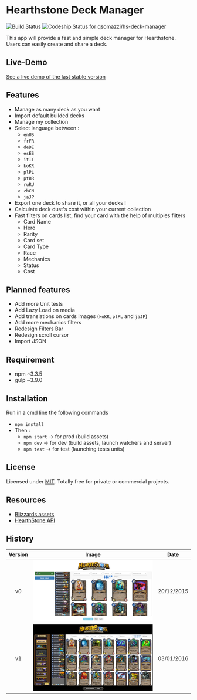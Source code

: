 # Hearthstone Deck Manager

[![Build Status](https://travis-ci.org/qsomazzi/hs-deck-manager.svg?branch=master)](https://travis-ci.org/qsomazzi/hs-deck-manager)
[![Codeship Status for qsomazzi/hs-deck-manager](https://codeship.com/projects/d2c87640-ac89-0133-dfd8-1e5da553331a/status?branch=master)](https://codeship.com/projects/131676)

This app will provide a fast and simple deck manager for Hearthstone. 
Users can easily create and share a deck.

## Live-Demo

[See a live demo of the last stable version](http://hearthstone.qsomazzi.fr)

## Features

* Manage as many deck as you want
* Import default builded decks
* Manage my collection
* Select language between :
    * `enUS`
    * `frFR`
    * `deDE`
    * `esES`
    * `itIT` 
    * `koKR`
    * `plPL`
    * `ptBR`
    * `ruRU`
    * `zhCN`
    * `jaJP`
* Export one deck to share it, or all your decks !
* Calculate deck dust's cost within your current collection
* Fast filters on cards list, find your card with the help of multiples filters
    * Card Name
    * Hero
    * Rarity
    * Card set
    * Card Type
    * Race
    * Mechanics
    * Status
    * Cost

## Planned features

* Add more Unit tests
* Add Lazy Load on media
* Add translations on cards images (`koKR`, `plPL` and `jaJP`)
* Add more mechanics filters
* Redesign Filters Bar
* Redesign scroll cursor
* Import JSON

## Requirement

* npm ~3.3.5
* gulp ~3.9.0

## Installation

Run in a cmd line the following commands
* `npm install`  
* Then :
    * `npm start` -> for prod (build assets)
    * `npm dev`   -> for dev (build assets, launch watchers and server)
    * `npm test`  -> for test (launching tests units)

## License

Licensed under [MIT](http://www.opensource.org/licenses/mit-license.php). 
Totally free for private or commercial projects.

## Resources

* [Blizzards assets](http://blizzard.gamespress.com)
* [HearthStone API](https://market.mashape.com/omgvamp/hearthstone)

## History

| Version |   Image   |    Date    |
|:-------:|:---------:|:----------:|
|    v0   | ![v0][v0] | 20/12/2015 |
|    v1   | ![v1][v1] | 03/01/2016 |

[v0]: resources/docs/v0.png
[v1]: resources/docs/v1.png
